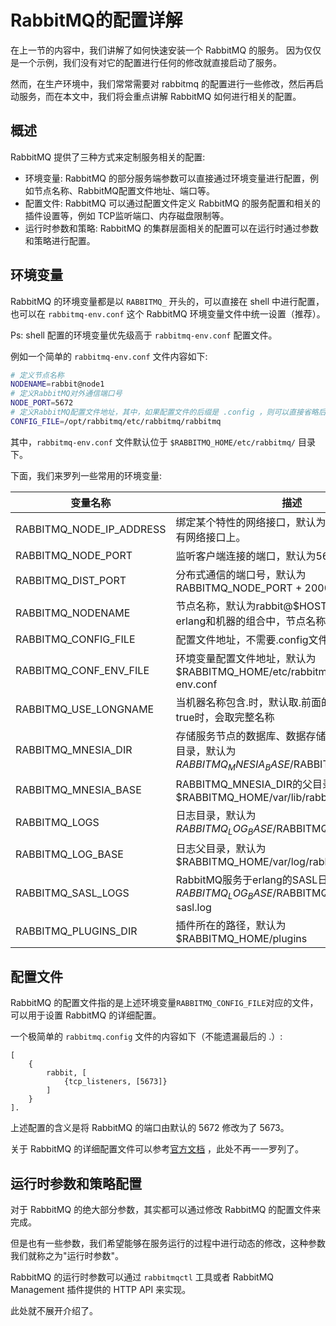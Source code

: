 # RabbitMQ的配置详解

在上一节的内容中，我们讲解了如何快速安装一个 RabbitMQ 的服务。
因为仅仅是一个示例，我们没有对它的配置进行任何的修改就直接启动了服务。

然而，在生产环境中，我们常常需要对 rabbitmq 的配置进行一些修改，然后再启动服务，而在本文中，我们将会重点讲解 RabbitMQ 如何进行相关的配置。

## 概述

RabbitMQ 提供了三种方式来定制服务相关的配置:

 - 环境变量: RabbitMQ 的部分服务端参数可以直接通过环境变量进行配置，例如节点名称、RabbitMQ配置文件地址、端口等。
 - 配置文件: RabbitMQ 可以通过配置文件定义 RabbitMQ 的服务配置和相关的插件设置等，例如 TCP监听端口、内存磁盘限制等。
 - 运行时参数和策略: RabbitMQ 的集群层面相关的配置可以在运行时通过参数和策略进行配置。


## 环境变量

RabbitMQ 的环境变量都是以 `RABBITMQ_` 开头的，可以直接在 shell 中进行配置，
也可以在 `rabbitmq-env.conf` 这个 RabbitMQ 环境变量文件中统一设置（推荐）。

Ps: shell 配置的环境变量优先级高于 `rabbitmq-env.conf` 配置文件。

例如一个简单的 `rabbitmq-env.conf` 文件内容如下:

```sh
# 定义节点名称
NODENAME=rabbit@node1
# 定义RabbitMQ对外通信端口号
NODE_PORT=5672
# 定义RabbitMQ配置文件地址，其中，如果配置文件的后缀是 .config ，则可以直接省略后缀
CONFIG_FILE=/opt/rabbitmq/etc/rabbitmq/rabbitmq
```

其中，`rabbitmq-env.conf` 文件默认位于 `$RABBITMQ_HOME/etc/rabbitmq/` 目录下。

下面，我们来罗列一些常用的环境变量:

|变量名称|描述|
|------|----|
|RABBITMQ_NODE_IP_ADDRESS|绑定某个特性的网络接口，默认为空，表示绑定到所有网络接口上。|
|RABBITMQ_NODE_PORT|监听客户端连接的端口，默认为5672|
|RABBITMQ_DIST_PORT|分布式通信的端口号，默认为 RABBITMQ_NODE_PORT + 20000|
|RABBITMQ_NODENAME|节点名称，默认为rabbit@$HOSTNAME，每个erlang和机器的组合中，节点名称必须唯一|
|RABBITMQ_CONFIG_FILE|配置文件地址，不需要.config文件后缀|
|RABBITMQ_CONF_ENV_FILE|环境变量配置文件地址，默认为$RABBITMQ_HOME/etc/rabbitmq/rabbitmq-env.conf|
|RABBITMQ_USE_LONGNAME|当机器名称包含.时，默认取.前面的部分，设置为true时，会取完整名称|
|RABBITMQ_MNESIA_DIR|存储服务节点的数据库、数据存储、集群状态相关的目录，默认为$RABBITMQ_MNESIA_BASE/$RABBITMQ_NODENAME|
|RABBITMQ_MNESIA_BASE|RABBITMQ_MNESIA_DIR的父目录，默认为$RABBITMQ_HOME/var/lib/rabbitmq/mnesia|
|RABBITMQ_LOGS|日志目录，默认为$RABBITMQ_LOG_BASE/$RABBITMQ_NODENAME.log|
|RABBITMQ_LOG_BASE|日志父目录，默认为$RABBITMQ_HOME/var/log/rabbitmq|
|RABBITMQ_SASL_LOGS|RabbitMQ服务于erlang的SASL日志，默认为$RABBITMQ_LOG_BASE/$RABBITMQ_NODENAME-sasl.log|
|RABBITMQ_PLUGINS_DIR|插件所在的路径，默认为$RABBITMQ_HOME/plugins|

## 配置文件

RabbitMQ 的配置文件指的是上述环境变量`RABBITMQ_CONFIG_FILE`对应的文件，可以用于设置 RabbitMQ 的详细配置。

一个极简单的 `rabbitmq.config` 文件的内容如下（不能遗漏最后的 .）:

```
[
    {
        rabbit, [
            {tcp_listeners, [5673]}
        ]
    }
].
```

上述配置的含义是将 RabbitMQ 的端口由默认的 5672 修改为了 5673。

关于 RabbitMQ 的详细配置文件可以参考[官方文档](https://www.rabbitmq.com/configure.html#configuration-files) ，此处不再一一罗列了。

## 运行时参数和策略配置

对于 RabbitMQ 的绝大部分参数，其实都可以通过修改 RabbitMQ 的配置文件来完成。

但是也有一些参数，我们希望能够在服务运行的过程中进行动态的修改，这种参数我们就称之为"运行时参数"。

RabbitMQ 的运行时参数可以通过 `rabbitmqctl` 工具或者 RabbitMQ Management 插件提供的 HTTP API 来实现。

此处就不展开介绍了。
